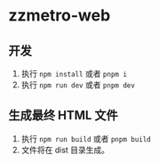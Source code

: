 # zzmetro-web

## 开发
1. 执行 `npm install` 或者 `pnpm i`
2. 执行 `npm run dev` 或者 `pnpm dev`

## 生成最终 HTML 文件
1. 执行 `npm run build` 或者 `pnpm build`
2. 文件将在 dist 目录生成。